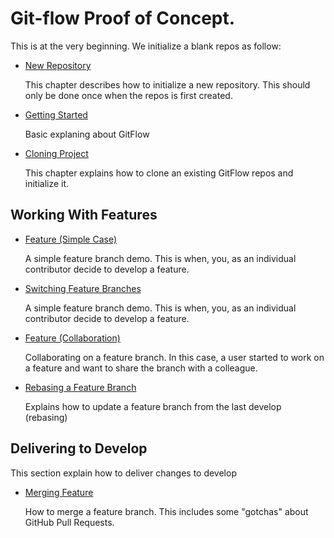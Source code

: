 # Git-flow Proof of Concept.

This is at the very beginning. We initialize a blank repos as follow:

* [New Repository](./chapters/new-repos.md)

  This chapter describes how to initialize a new repository. This should only be done 
  once when the repos is first created.

* [Getting Started](./chapters/getting-started.md)

  Basic explaning about GitFlow

* [Cloning Project](./chapters/cloning.md)

  This chapter explains how to clone an existing GitFlow repos and initialize it.

## Working With Features

* [Feature (Simple Case)](./chapters/feature-simple.md)

  A simple feature branch demo. This is when, you, as an individual contributor
  decide to develop a feature.

* [Switching Feature Branches](./chapters/feature-switch.md)

  A simple feature branch demo. This is when, you, as an individual contributor
  decide to develop a feature.


* [Feature (Collaboration)](./chapters/feature-collaboration.md)
  
  Collaborating on a feature branch. In this case, a user started to work on a feature 
  and want to share the branch with a colleague. 

* [Rebasing a Feature Branch](./chapters/feature-rebase.md)

  Explains how to update a feature branch from the last develop (rebasing)

## Delivering to Develop

This section explain how to deliver changes to develop

* [Merging Feature](./chapters/feature-merge.md)

  How to merge a feature branch. This includes some "gotchas" about GitHub Pull Requests.
